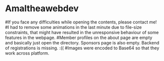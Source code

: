 # Amaltheawebdev

#If you face any difficulties while opening the contents, please contact me!
#I had to remove some animations in the last minute due to file-size constraints, that might have resulted in the unresponsive behaviour of some features in the webpage.
#Member profiles on the about page are empty and basically just open the directory. Sponsors page is also empty. Backend of registrations is missing. :((
#Images were encoded to Base64 so that they work across platform.
